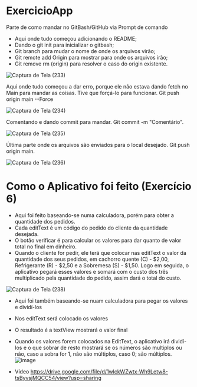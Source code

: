 # ExercicioApp
Parte de como mandar no GitBash/GitHub via Prompt de comando

- Aqui onde tudo começou adicionando o README; 
- Dando o git init para inicializar o gitbash;
- Git branch para mudar o nome de onde os arquivos virão;
- Git remote add Origin para mostrar para onde os arquivos irão;
- Git remove rm (origin) para resolver o caso do origin existente.

![Captura de Tela (233)](https://github.com/MoisesdosSantosCruz/AppExercicio/assets/127432212/2764be9a-71f4-4e66-b786-8d253479ba21)

Aqui onde tudo começou a dar erro, porque ele não estava dando fetch no Main para mandar as coisas. Tive que forçá-lo para funcionar.
Git push origin main --Force

![Captura de Tela (234)](https://github.com/MoisesdosSantosCruz/AppExercicio/assets/127432212/ec86609f-c1c5-4e9d-98c2-17b5eae69494)

Comentando e dando commit para mandar.
Git commit -m "Comentário".

![Captura de Tela (235)](https://github.com/MoisesdosSantosCruz/AppExercicio/assets/127432212/0a289205-b930-43ab-9168-787ae939d5fd)

Última parte onde os arquivos são enviados para o local desejado.
Git push origin main.

![Captura de Tela (236)](https://github.com/MoisesdosSantosCruz/AppExercicio/assets/127432212/51e4158e-d83b-4e2c-97af-c979952aebe1)

# Como o Aplicativo foi feito (Exercício 6)

- Aqui foi feito baseando-se numa calculadora, porém para obter a quantidade dos pedidos.
- Cada editText é um código do pedido do cliente da quantidade desejada.
- O botão verificar é para calcular os valores para dar quanto de valor total no final em dinheiro.
- Quando o cliente for pedir, ele terá que colocar nas editText o valor da quantidade dos seus pedidos, em cachorro quente (C) - $2,00, Refrigerante (R) - $2,50 e a Sobremesa (S) - $1,50. Logo em seguida, o aplicativo pegará esses valores e somará com o custo dos três multiplicado pela quantidade do pedido, assim dará o total do custo.

![Captura de Tela (238)](https://github.com/MoisesdosSantosCruz/AppExercicio/assets/127432212/95ba112a-685e-440a-9768-e9323fb5639f)

- Aqui foi também baseando-se nuam calculadora para pegar os valores e dividí-los
- Nos editText será colocado os valores
- O resultado é a textView mostrará o valor final
- Quando os valores forem colocados na EditText, o aplicativo irá dividí-los e o que sobrar de resto mostrará se os números são multiplos ou não, caso a sobra for 1, não são múltiplos, caso 0; são múltiplos. 
![image](https://github.com/MoisesdosSantosCruz/AppExercicio/assets/127432212/edcba7c7-3054-4719-b0d5-8ff17072a480)


- Vídeo
  https://drive.google.com/file/d/1wlckWZwtx-Wh9Letw8-tsByvsjMQCC54/view?usp=sharing





